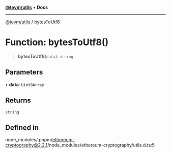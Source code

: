 [**@tevm/utils**](../README.md) • **Docs**

***

[@tevm/utils](../globals.md) / bytesToUtf8

# Function: bytesToUtf8()

> **bytesToUtf8**(`data`): `string`

## Parameters

• **data**: `Uint8Array`

## Returns

`string`

## Defined in

node\_modules/.pnpm/ethereum-cryptography@2.2.1/node\_modules/ethereum-cryptography/utils.d.ts:5
